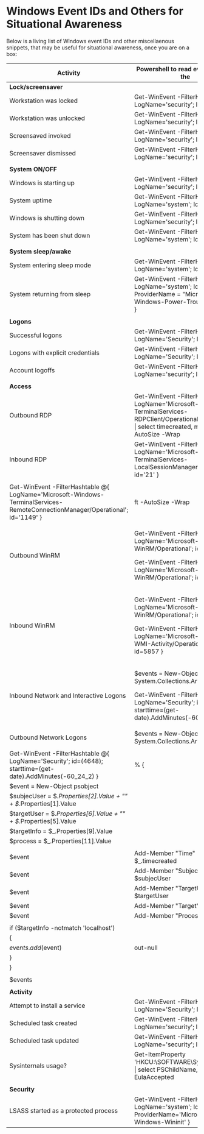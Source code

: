 # Windows Event IDs and Others for Situational Awareness

Below is a living list of Windows event IDs and other miscellaenous snippets, that may be useful for situational awareness, once you are on a box:

| Activity                                                                                                                       | Powershell to read event logs for the                                                                                                                                                                 |
| ------------------------------------------------------------------------------------------------------------------------------ | ----------------------------------------------------------------------------------------------------------------------------------------------------------------------------------------------------- |
| **Lock/screensaver**                                                                                                           |                                                                                                                                                                                                       |
| Workstation was locked                                                                                                         | Get-WinEvent -FilterHashtable @{ LogName='security'; Id='4800' }                                                                                                                                      |
| Workstation was unlocked                                                                                                       | Get-WinEvent -FilterHashtable @{ LogName='security'; Id='4801' }                                                                                                                                      |
| Screensaved invoked                                                                                                            | Get-WinEvent -FilterHashtable @{ LogName='security'; Id='4802' }                                                                                                                                      |
| Screensaver dismissed                                                                                                          | Get-WinEvent -FilterHashtable @{ LogName='security'; Id='4803' }                                                                                                                                      |
|                                                                                                                                |                                                                                                                                                                                                       |
| **System ON/OFF**                                                                                                              |                                                                                                                                                                                                       |
| Windows is starting up                                                                                                         | Get-WinEvent -FilterHashtable @{ LogName='security'; Id='4608' }                                                                                                                                      |
| System uptime                                                                                                                  | Get-WinEvent -FilterHashtable @{ LogName='system'; Id='6013' }                                                                                                                                        |
| Windows is shutting down                                                                                                       | Get-WinEvent -FilterHashtable @{ LogName='security'; Id='4609' }                                                                                                                                      |
| System has been shut down                                                                                                      | Get-WinEvent -FilterHashtable @{ LogName='system'; Id='1074' }                                                                                                                                        |
|                                                                                                                                |                                                                                                                                                                                                       |
| **System sleep/awake**                                                                                                         |                                                                                                                                                                                                       |
| System entering sleep mode                                                                                                     | Get-WinEvent -FilterHashtable @{ LogName='system'; Id=42 }                                                                                                                                            |
| System returning from sleep                                                                                                    | Get-WinEvent -FilterHashtable @{ LogName='system'; Id='1'; ProviderName = "Microsoft-Windows-Power-Troubleshooter" }                                                                                  |
|                                                                                                                                |                                                                                                                                                                                                       |
| **Logons**                                                                                                                     |                                                                                                                                                                                                       |
| Successful logons                                                                                                              | Get-WinEvent -FilterHashtable @{ LogName='Security'; Id='4624' }                                                                                                                                      |
| Logons with explicit credentials                                                                                               | Get-WinEvent -FilterHashtable @{ LogName='Security'; Id='4648' }                                                                                                                                      |
| Account logoffs                                                                                                                | Get-WinEvent -FilterHashtable @{ LogName='security'; Id='4634' }                                                                                                                                      |
|                                                                                                                                |                                                                                                                                                                                                       |
| **Access**                                                                                                                     |                                                                                                                                                                                                       |
| Outbound RDP                                                                                                                   | Get-WinEvent -FilterHashtable @{ LogName='Microsoft-Windows-TerminalServices-RDPClient/Operational'; id='1024' } \| select timecreated, message \| ft -AutoSize -Wrap                                 |
| Inbound RDP                                                                                                                    | Get-WinEvent -FilterHashtable @{ LogName='Microsoft-Windows-TerminalServices-LocalSessionManager/Operational'; id='21' }                                                                              |
|                                                                                                                                |                                                                                                                                                                                                       |
| Get-WinEvent -FilterHashtable @{ LogName='Microsoft-Windows-TerminalServices-RemoteConnectionManager/Operational'; id='1149' } | ft -AutoSize -Wrap                                                                                                                                                                                    |
| Outbound WinRM                                                                                                                 | <p>Get-WinEvent -FilterHashtable @{ LogName='Microsoft-Windows-WinRM/Operational'; id=6 }</p><p>Get-WinEvent -FilterHashtable @{ LogName='Microsoft-Windows-WinRM/Operational'; id=80 }</p>           |
| Inbound WinRM                                                                                                                  | <p>Get-WinEvent -FilterHashtable @{ LogName='Microsoft-Windows-WinRM/Operational'; id=91 }</p><p>Get-WinEvent -FilterHashtable @{ LogName='Microsoft-Windows-WMI-Activity/Operational'; id=5857 }</p> |
| Inbound Network and Interactive Logons                                                                                         | <p>$events = New-Object System.Collections.ArrayList</p><p>Get-WinEvent -FilterHashtable @{ LogName='Security'; id=(4624); starttime=(get-date).AddMinutes(-60<em>24</em>2) }</p>                     |
| Outbound Network Logons                                                                                                        | $events = New-Object System.Collections.ArrayList                                                                                                                                                     |
|                                                                                                                                |                                                                                                                                                                                                       |
| Get-WinEvent -FilterHashtable @{ LogName='Security'; id=(4648); starttime=(get-date).AddMinutes(-60_24_2) }                    | % {                                                                                                                                                                                                   |
| $event = New-Object psobject                                                                                                   |                                                                                                                                                                                                       |
| $subjecUser = $_.Properties\[2].Value + "" + $_.Properties\[1].Value                                                           |                                                                                                                                                                                                       |
| $targetUser = $_.Properties\[6].Value + "" + $_.Properties\[5].Value                                                           |                                                                                                                                                                                                       |
| $targetInfo = $\_.Properties\[9].Value                                                                                         |                                                                                                                                                                                                       |
| $process = $\_.Properties\[11].Value                                                                                           |                                                                                                                                                                                                       |
|                                                                                                                                |                                                                                                                                                                                                       |
| $event                                                                                                                         | Add-Member "Time" $\_.timecreated                                                                                                                                                                     |
| $event                                                                                                                         | Add-Member "SubjectUser" $subjecUser                                                                                                                                                                  |
| $event                                                                                                                         | Add-Member "TargetUser" $targetUser                                                                                                                                                                   |
| $event                                                                                                                         | Add-Member "Target" $targetInfo                                                                                                                                                                       |
| $event                                                                                                                         | Add-Member "Process" $process                                                                                                                                                                         |
|                                                                                                                                |                                                                                                                                                                                                       |
| if ($targetInfo -notmatch 'localhost')                                                                                         |                                                                                                                                                                                                       |
| {                                                                                                                              |                                                                                                                                                                                                       |
| $events.add($event)                                                                                                            | out-null                                                                                                                                                                                              |
| }                                                                                                                              |                                                                                                                                                                                                       |
| }                                                                                                                              |                                                                                                                                                                                                       |
|                                                                                                                                |                                                                                                                                                                                                       |
| $events                                                                                                                        |                                                                                                                                                                                                       |
|                                                                                                                                |                                                                                                                                                                                                       |
| **Activity**                                                                                                                   |                                                                                                                                                                                                       |
| Attempt to install a service                                                                                                   | Get-WinEvent -FilterHashtable @{ LogName='Security'; Id='4697' }                                                                                                                                      |
| Scheduled task created                                                                                                         | Get-WinEvent -FilterHashtable @{ LogName='security'; Id='4698' }                                                                                                                                      |
| Scheduled task updated                                                                                                         | Get-WinEvent -FilterHashtable @{ LogName='security'; Id='4702' }                                                                                                                                      |
| Sysinternals usage?                                                                                                            | Get-ItemProperty 'HKCU:\SOFTWARE\Sysinternals\\\*' \| select PSChildName, EulaAccepted                                                                                                                |
|                                                                                                                                |                                                                                                                                                                                                       |
| **Security**                                                                                                                   |                                                                                                                                                                                                       |
| LSASS started as a protected process                                                                                           | Get-WinEvent -FilterHashtable @{ LogName='system'; Id='12' ; ProviderName='Microsoft-Windows-Wininit' }                                                                                               |
